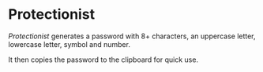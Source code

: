 # Protectionist

*Protectionist* generates a password with 8+ characters, an uppercase letter, lowercase letter, symbol and number.

It then copies the password to the clipboard for quick use.